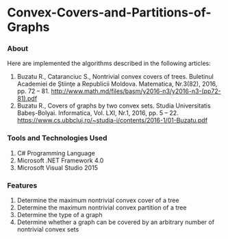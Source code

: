 # Convex-Covers-and-Partitions-of-Graphs
<h3> About </h3>

Here are implemented the algorithms described in the following articles:
  1.  Buzatu R., Cataranciuc S., Nontrivial convex covers of trees. Buletinul Academiei de Ştiinţe a Republicii Moldova. Matematica, Nr.3(82), 2016, pp. 72 – 81. http://www.math.md/files/basm/y2016-n3/y2016-n3-(pp72-81).pdf
  2.	Buzatu R., Covers of graphs by two convex sets. Studia Universitatis Babeș-Bolyai. Informatica, Vol. LXI, Nr.1, 2016, pp. 5 – 22. https://www.cs.ubbcluj.ro/~studia-i/contents/2016-1/01-Buzatu.pdf

<h3> Tools and Technologies Used </h3>

  1.  C# Programming Language
  2.  Microsoft .NET Framework 4.0
  3.  Microsoft Visual Studio 2015

<h3> Features </h3>

  1.  Determine the maximum nontrivial convex cover of a tree
  2.  Determine the maximum nontrivial convex partition of a tree
  3.  Determine the type of a graph
  4.  Determine whether a graph can be covered by an arbitrary number of nontrivial convex sets
